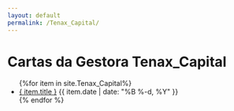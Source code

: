 ```yaml
---
layout: default
permalink: /Tenax_Capital/
---
```


<h1>Cartas da Gestora Tenax_Capital</h1>
<ul>
{%for item in site.Tenax_Capital%}
  <li>
    <a href="{ site.baseurl }{ item.url }">{ item.title }</a>
<span>{{ item.date | date: "%B %-d, %Y" }}</span>
  </li>
    {% endfor %}
</ul>
